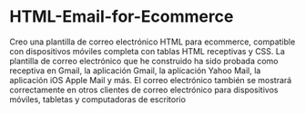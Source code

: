 # HTML-Email-for-Ecommerce
Creo una plantilla de correo electrónico HTML para ecommerce, compatible con dispositivos móviles completa con tablas HTML receptivas y CSS. La plantilla de correo electrónico que he construido ha sido probada como receptiva en Gmail, la aplicación Gmail, la aplicación Yahoo Mail, la aplicación iOS Apple Mail y más. El correo electrónico también se mostrará correctamente en otros clientes de correo electrónico para dispositivos móviles, tabletas y computadoras de escritorio
